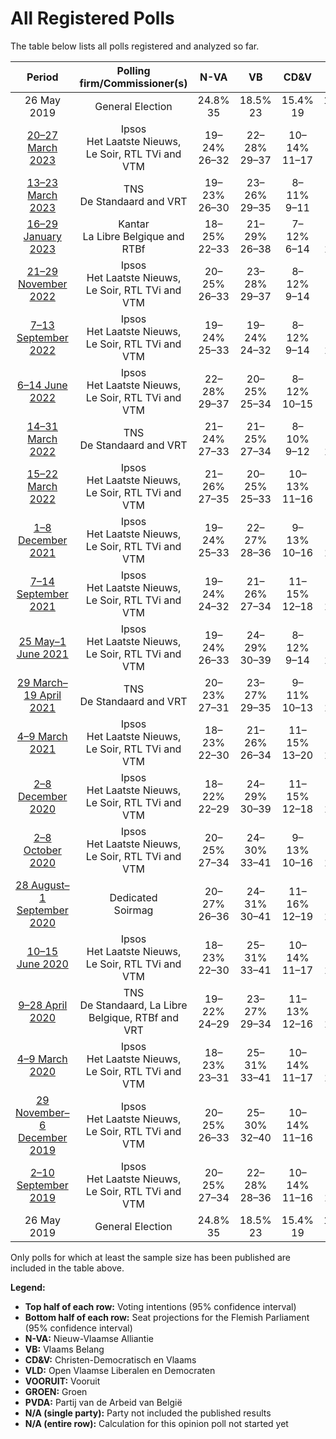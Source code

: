 # All Registered Polls

The table below lists all polls registered and analyzed so far.

| Period     | Polling firm/Commissioner(s) | N-VA | VB | CD&V | VLD | VOORUIT | GROEN | PVDA |
|:----------:|:----------------------------:|:--:|:--:|:--:|:--:|:--:|:--:|:--:|
| 26 May 2019 | General Election | 24.8% <br> 35 | 18.5% <br> 23 | 15.4% <br> 19 | 13.1% <br> 16 | 10.1% <br> 12 | 10.1% <br> 14 | 5.3% <br> 4 |
| [20–27 March 2023](2023-03-27-Ipsos.html) | Ipsos <br> Het Laatste Nieuws, Le Soir, RTL TVi and VTM | 19–24% <br> 26–32 | 22–28% <br> 29–37 | 10–14% <br> 11–17 | 8–11% <br> 8–14 | 13–18% <br> 17–25 | 6–9% <br> 5–12 | 6–10% <br> 6–13 |
| [13–23 March 2023](2023-03-23-TNS.html) | TNS <br> De Standaard and VRT | 19–23% <br> 26–30 | 23–26% <br> 29–35 | 8–11% <br> 9–11 | 8–11% <br> 8–13 | 15–19% <br> 19–25 | 7–9% <br> 7–11 | 8–11% <br> 8–13 |
| [16–29 January 2023](2023-01-29-Kantar.html) | Kantar <br> La Libre Belgique and RTBf | 18–25% <br> 22–33 | 21–29% <br> 26–38 | 7–12% <br> 6–14 | 10–15% <br> 11–19 | 12–19% <br> 15–25 | 8–13% <br> 10–19 | 4–8% <br> 0–8 |
| [21–29 November 2022](2022-11-29-Ipsos.html) | Ipsos <br> Het Laatste Nieuws, Le Soir, RTL TVi and VTM | 20–25% <br> 26–33 | 23–28% <br> 29–37 | 8–12% <br> 9–14 | 8–11% <br> 8–14 | 14–19% <br> 18–25 | 7–11% <br> 7–14 | 6–9% <br> 5–11 |
| [7–13 September 2022](2022-09-13-Ipsos.html) | Ipsos <br> Het Laatste Nieuws, Le Soir, RTL TVi and VTM | 19–24% <br> 25–33 | 19–24% <br> 24–32 | 8–12% <br> 9–14 | 9–13% <br> 11–16 | 15–19% <br> 19–26 | 7–11% <br> 7–14 | 7–11% <br> 7–13 |
| [6–14 June 2022](2022-06-14-Ipsos.html) | Ipsos <br> Het Laatste Nieuws, Le Soir, RTL TVi and VTM | 22–28% <br> 29–37 | 20–25% <br> 25–34 | 8–12% <br> 10–15 | 8–11% <br> 8–14 | 13–17% <br> 15–24 | 6–10% <br> 6–13 | 7–10% <br> 7–13 |
| [14–31 March 2022](2022-03-31-TNS.html) | TNS <br> De Standaard and VRT | 21–24% <br> 27–33 | 21–25% <br> 27–34 | 8–10% <br> 9–12 | 9–12% <br> 11–15 | 14–17% <br> 18–24 | 8–11% <br> 11–15 | 8–10% <br> 8–13 |
| [15–22 March 2022](2022-03-22-Ipsos.html) | Ipsos <br> Het Laatste Nieuws, Le Soir, RTL TVi and VTM | 21–26% <br> 27–35 | 20–25% <br> 25–33 | 10–13% <br> 11–16 | 8–12% <br> 9–15 | 12–17% <br> 15–22 | 7–10% <br> 7–14 | 7–11% <br> 7–13 |
| [1–8 December 2021](2021-12-08-Ipsos.html) | Ipsos <br> Het Laatste Nieuws, Le Soir, RTL TVi and VTM | 19–24% <br> 25–33 | 22–27% <br> 28–36 | 9–13% <br> 10–16 | 9–12% <br> 10–16 | 12–16% <br> 14–21 | 7–10% <br> 7–14 | 7–11% <br> 7–13 |
| [7–14 September 2021](2021-09-14-Ipsos.html) | Ipsos <br> Het Laatste Nieuws, Le Soir, RTL TVi and VTM | 19–24% <br> 24–32 | 21–26% <br> 27–34 | 11–15% <br> 12–18 | 10–14% <br> 11–17 | 10–14% <br> 13–19 | 8–12% <br> 10–16 | 6–10% <br> 5–12 |
| [25 May–1 June 2021](2021-06-01-Ipsos.html) | Ipsos <br> Het Laatste Nieuws, Le Soir, RTL TVi and VTM | 19–24% <br> 26–33 | 24–29% <br> 30–39 | 8–12% <br> 9–14 | 10–14% <br> 11–17 | 11–15% <br> 14–19 | 7–10% <br> 7–14 | 6–10% <br> 6–12 |
| [29 March–19 April 2021](2021-04-19-TNS.html) | TNS <br> De Standaard and VRT | 20–23% <br> 27–31 | 23–27% <br> 29–35 | 9–11% <br> 10–13 | 10–13% <br> 12–16 | 11–14% <br> 13–18 | 10–12% <br> 12–16 | 7–9% <br> 7–10 |
| [4–9 March 2021](2021-03-09-Ipsos.html) | Ipsos <br> Het Laatste Nieuws, Le Soir, RTL TVi and VTM | 18–23% <br> 22–30 | 21–26% <br> 26–34 | 11–15% <br> 13–20 | 11–15% <br> 14–19 | 10–15% <br> 13–19 | 7–10% <br> 7–14 | 7–10% <br> 7–13 |
| [2–8 December 2020](2020-12-08-Ipsos.html) | Ipsos <br> Het Laatste Nieuws, Le Soir, RTL TVi and VTM | 18–22% <br> 22–29 | 24–29% <br> 30–39 | 11–15% <br> 12–18 | 10–14% <br> 12–19 | 12–16% <br> 14–20 | 7–10% <br> 7–14 | 5–8% <br> 4–8 |
| [2–8 October 2020](2020-10-08-Ipsos.html) | Ipsos <br> Het Laatste Nieuws, Le Soir, RTL TVi and VTM | 20–25% <br> 27–34 | 24–30% <br> 33–41 | 9–13% <br> 10–16 | 9–13% <br> 11–16 | 12–16% <br> 14–21 | 6–9% <br> 5–12 | 5–8% <br> 2–7 |
| [28 August–1 September 2020](2020-09-01-Dedicated.html) | Dedicated <br> Soirmag | 20–27% <br> 26–36 | 24–31% <br> 30–41 | 11–16% <br> 12–19 | 12–17% <br> 14–24 | 11–16% <br> 13–20 | 5–10% <br> 5–11 | 1–3% <br> 0 |
| [10–15 June 2020](2020-06-15-Ipsos.html) | Ipsos <br> Het Laatste Nieuws, Le Soir, RTL TVi and VTM | 18–23% <br> 22–30 | 25–31% <br> 33–41 | 10–14% <br> 11–17 | 8–12% <br> 10–15 | 11–15% <br> 13–19 | 8–11% <br> 10–15 | 6–9% <br> 5–10 |
| [9–28 April 2020](2020-04-28-TNS.html) | TNS <br> De Standaard, La Libre Belgique, RTBf and VRT | 19–22% <br> 24–29 | 23–27% <br> 29–34 | 11–13% <br> 12–16 | 10–13% <br> 12–16 | 10–12% <br> 11–15 | 10–13% <br> 12–17 | 7–10% <br> 7–11 |
| [4–9 March 2020](2020-03-09-Ipsos.html) | Ipsos <br> Het Laatste Nieuws, Le Soir, RTL TVi and VTM | 18–23% <br> 23–31 | 25–31% <br> 33–41 | 10–14% <br> 11–17 | 9–12% <br> 10–16 | 8–12% <br> 8–14 | 7–11% <br> 7–14 | 8–11% <br> 7–14 |
| [29 November–6 December 2019](2019-12-06-Ipsos.html) | Ipsos <br> Het Laatste Nieuws, Le Soir, RTL TVi and VTM | 20–25% <br> 26–33 | 25–30% <br> 32–40 | 10–14% <br> 11–16 | 8–12% <br> 9–15 | 7–11% <br> 7–14 | 9–13% <br> 11–18 | 7–10% <br> 7–13 |
| [2–10 September 2019](2019-09-10-Ipsos.html) | Ipsos <br> Het Laatste Nieuws, Le Soir, RTL TVi and VTM | 20–25% <br> 27–34 | 22–28% <br> 28–36 | 10–14% <br> 11–16 | 11–16% <br> 15–20 | 7–10% <br> 6–12 | 9–13% <br> 11–18 | 5–8% <br> 4–8 |
| 26 May 2019 | General Election | 24.8% <br> 35 | 18.5% <br> 23 | 15.4% <br> 19 | 13.1% <br> 16 | 10.1% <br> 12 | 10.1% <br> 14 | 5.3% <br> 4 |

Only polls for which at least the sample size has been published are included in the table above.

**Legend:**
+ **Top half of each row:** Voting intentions (95% confidence interval)
+ **Bottom half of each row:** Seat projections for the Flemish Parliament (95% confidence interval)
+ **N-VA:** Nieuw-Vlaamse Alliantie
+ **VB:** Vlaams Belang
+ **CD&V:** Christen-Democratisch en Vlaams
+ **VLD:** Open Vlaamse Liberalen en Democraten
+ **VOORUIT:** Vooruit
+ **GROEN:** Groen
+ **PVDA:** Partij van de Arbeid van België
+ **N/A (single party):** Party not included the published results
+ **N/A (entire row):** Calculation for this opinion poll not started yet

